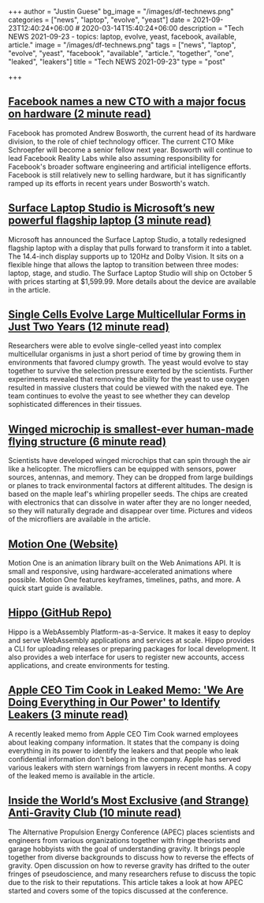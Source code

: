 +++
author = "Justin Guese"
bg_image = "/images/df-technews.png"
categories = ["news", "laptop", "evolve", "yeast"]
date = 2021-09-23T12:40:24+06:00 # 2020-03-14T15:40:24+06:00
description = "Tech NEWS 2021-09-23 - topics: laptop, evolve, yeast, facebook, available, article."
image = "/images/df-technews.png"
tags = ["news", "laptop", "evolve", "yeast", "facebook", "available", "article.", "together", "one", "leaked", "leakers"]
title = "Tech NEWS 2021-09-23"
type = "post"

+++

## [Facebook names a new CTO with a major focus on hardware (2 minute read)](https://www.theverge.com/2021/9/22/22688510/facebook-cto-andrew-boz-bosworth-chief-technology-officer)

Facebook has promoted Andrew Bosworth, the current head of its hardware division, to the role of chief technology officer. The current CTO Mike Schroepfer will become a senior fellow next year. Bosworth will continue to lead Facebook Reality Labs while also assuming responsibility for Facebook's broader software engineering and artificial intelligence efforts. Facebook is still relatively new to selling hardware, but it has significantly ramped up its efforts in recent years under Bosworth's watch.

## [Surface Laptop Studio is Microsoft’s new powerful flagship laptop (3 minute read)](https://www.theverge.com/2021/9/22/22686010/microsoft-surface-laptop-studio-price-specs-release-date)

Microsoft has announced the Surface Laptop Studio, a totally redesigned flagship laptop with a display that pulls forward to transform it into a tablet. The 14.4-inch display supports up to 120Hz and Dolby Vision. It sits on a flexible hinge that allows the laptop to transition between three modes: laptop, stage, and studio. The Surface Laptop Studio will ship on October 5 with prices starting at $1,599.99. More details about the device are available in the article.

## [Single Cells Evolve Large Multicellular Forms in Just Two Years (12 minute read)](https://www.quantamagazine.org/single-cells-evolve-large-multicellular-forms-in-just-two-years-20210922/)

Researchers were able to evolve single-celled yeast into complex multicellular organisms in just a short period of time by growing them in environments that favored clumpy growth. The yeast would evolve to stay together to survive the selection pressure exerted by the scientists. Further experiments revealed that removing the ability for the yeast to use oxygen resulted in massive clusters that could be viewed with the naked eye. The team continues to evolve the yeast to see whether they can develop sophisticated differences in their tissues.

## [Winged microchip is smallest-ever human-made flying structure (6 minute read)](https://techxplore.com/news/2021-09-winged-microchip-smallest-ever-human-made.html)

Scientists have developed winged microchips that can spin through the air like a helicopter. The microfliers can be equipped with sensors, power sources, antennas, and memory. They can be dropped from large buildings or planes to track environmental factors at different altitudes. The design is based on the maple leaf's whirling propeller seeds. The chips are created with electronics that can dissolve in water after they are no longer needed, so they will naturally degrade and disappear over time. Pictures and videos of the microfliers are available in the article.

## [Motion One (Website)](https://motion.dev/)

Motion One is an animation library built on the Web Animations API. It is small and responsive, using hardware-accelerated animations where possible. Motion One features keyframes, timelines, paths, and more. A quick start guide is available.

## [Hippo (GitHub Repo)](https://github.com/deislabs/hippo)

Hippo is a WebAssembly Platform-as-a-Service. It makes it easy to deploy and serve WebAssembly applications and services at scale. Hippo provides a CLI for uploading releases or preparing packages for local development. It also provides a web interface for users to register new accounts, access applications, and create environments for testing.

## [Apple CEO Tim Cook in Leaked Memo: 'We Are Doing Everything in Our Power' to Identify Leakers (3 minute read)](https://www.macrumors.com/2021/09/22/tim-cook-doing-everything-to-identify-leakers/)

A recently leaked memo from Apple CEO Tim Cook warned employees about leaking company information. It states that the company is doing everything in its power to identify the leakers and that people who leak confidential information don't belong in the company. Apple has served various leakers with stern warnings from lawyers in recent months. A copy of the leaked memo is available in the article.

## [Inside the World’s Most Exclusive (and Strange) Anti-Gravity Club (10 minute read)](https://thedebrief.org/inside-the-worlds-most-exclusive-and-strange-anti-gravity-club/)

The Alternative Propulsion Energy Conference (APEC) places scientists and engineers from various organizations together with fringe theorists and garage hobbyists with the goal of understanding gravity. It brings people together from diverse backgrounds to discuss how to reverse the effects of gravity. Open discussion on how to reverse gravity has drifted to the outer fringes of pseudoscience, and many researchers refuse to discuss the topic due to the risk to their reputations. This article takes a look at how APEC started and covers some of the topics discussed at the conference.

